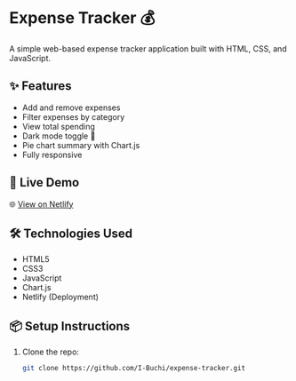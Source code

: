 # Expense Tracker 💰

A simple web-based expense tracker application built with HTML, CSS, and JavaScript.

## ✨ Features

- Add and remove expenses
- Filter expenses by category
- View total spending
- Dark mode toggle 🌙
- Pie chart summary with Chart.js
- Fully responsive

## 🚀 Live Demo

🌐 [View on Netlify](https://expense-tracker.netlify.app)

## 🛠️ Technologies Used

- HTML5
- CSS3
- JavaScript
- Chart.js
- Netlify (Deployment)

## 📦 Setup Instructions

1. Clone the repo:
   ```bash
   git clone https://github.com/I-Buchi/expense-tracker.git
